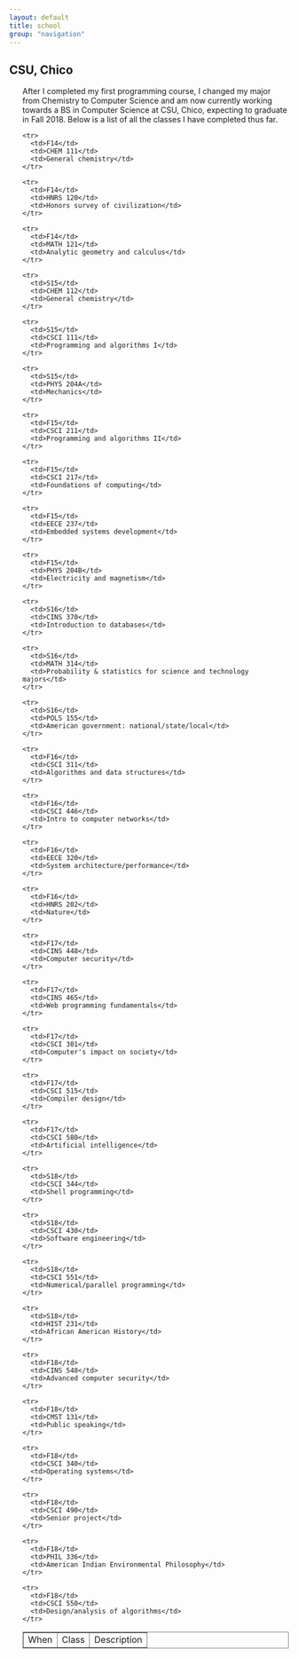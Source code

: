 ```yaml
---
layout: default
title: school
group: "navigation"
---
```


<h2>CSU, Chico</h2>
<ul>
  <p>
    After I completed my first programming course, I changed my major from Chemistry to 
    Computer Science and am now currently working towards a BS in 
    Computer Science at CSU, Chico, expecting to graduate in Fall 2018.  
    Below is a list of all the classes I have completed thus far.
  </p>
  <table border="1" frame="box" width="100%" class="table">
    <tr>
      <td>When</td>
      <td>Class</td>
      <td>Description</td>
    </tr>
  
    <tr>
      <td>F14</td>
      <td>CHEM 111</td>
      <td>General chemistry</td>
    </tr>

    <tr>
      <td>F14</td>
      <td>HNRS 120</td>
      <td>Honors survey of civilization</td>
    </tr>

    <tr>
      <td>F14</td>
      <td>MATH 121</td>
      <td>Analytic geometry and calculus</td>
    </tr>

    <tr>
      <td>S15</td>
      <td>CHEM 112</td>
      <td>General chemistry</td>
    </tr>

    <tr>
      <td>S15</td>
      <td>CSCI 111</td>
      <td>Programming and algorithms I</td>
    </tr>

    <tr>
      <td>S15</td>
      <td>PHYS 204A</td>
      <td>Mechanics</td>
    </tr>

    <tr>
      <td>F15</td>
      <td>CSCI 211</td>
      <td>Programming and algorithms II</td>
    </tr>

    <tr>
      <td>F15</td>
      <td>CSCI 217</td>
      <td>Foundations of computing</td>
    </tr>

    <tr>
      <td>F15</td>
      <td>EECE 237</td>
      <td>Embedded systems development</td>
    </tr>

    <tr>
      <td>F15</td>
      <td>PHYS 204B</td>
      <td>Electricity and magnetism</td>
    </tr>

    <tr>
      <td>S16</td>
      <td>CINS 370</td>
      <td>Introduction to databases</td>
    </tr>

    <tr>
      <td>S16</td>
      <td>MATH 314</td>
      <td>Probability & statistics for science and technology majors</td>
    </tr>

    <tr>
      <td>S16</td>
      <td>POLS 155</td>
      <td>American government: national/state/local</td>
    </tr>

    <tr>
      <td>F16</td>
      <td>CSCI 311</td>
      <td>Algorithms and data structures</td>
    </tr>

    <tr>
      <td>F16</td>
      <td>CSCI 446</td>
      <td>Intro to computer networks</td>
    </tr>

    <tr>
      <td>F16</td>
      <td>EECE 320</td>
      <td>System architecture/performance</td>
    </tr>

    <tr>
      <td>F16</td>
      <td>HNRS 202</td>
      <td>Nature</td>
    </tr>

    <tr>
      <td>F17</td>
      <td>CINS 448</td>
      <td>Computer security</td>
    </tr>

    <tr>
      <td>F17</td>
      <td>CINS 465</td>
      <td>Web programming fundamentals</td>
    </tr>

    <tr>
      <td>F17</td>
      <td>CSCI 301</td>
      <td>Computer's impact on society</td>
    </tr>

    <tr>
      <td>F17</td>
      <td>CSCI 515</td>
      <td>Compiler design</td>
    </tr>

    <tr>
      <td>F17</td>
      <td>CSCI 580</td>
      <td>Artificial intelligence</td>
    </tr>

    <tr>
      <td>S18</td>
      <td>CSCI 344</td>
      <td>Shell programming</td>
    </tr>

    <tr>
      <td>S18</td>
      <td>CSCI 430</td>
      <td>Software engineering</td>
    </tr>

    <tr>
      <td>S18</td>
      <td>CSCI 551</td>
      <td>Numerical/parallel programming</td>
    </tr>

    <tr>
      <td>S18</td>
      <td>HIST 231</td>
      <td>African American History</td>
    </tr>

    <tr>
      <td>F18</td>
      <td>CINS 548</td>
      <td>Advanced computer security</td>
    </tr>

    <tr>
      <td>F18</td>
      <td>CMST 131</td>
      <td>Public speaking</td>
    </tr>

    <tr>
      <td>F18</td>
      <td>CSCI 340</td>
      <td>Operating systems</td>
    </tr>

    <tr>
      <td>F18</td>
      <td>CSCI 490</td>
      <td>Senior project</td>
    </tr>

    <tr>
      <td>F18</td>
      <td>PHIL 336</td>
      <td>American Indian Environmental Philosophy</td>
    </tr>

    <tr>
      <td>F18</td>
      <td>CSCI 550</td>
      <td>Design/analysis of algorithms</td>
    </tr>

  </table>
</ul>
